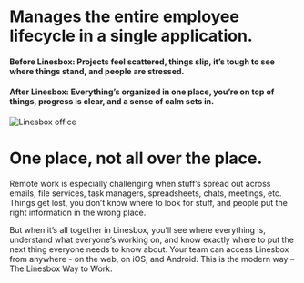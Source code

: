 
# Manages the entire employee lifecycle in a single application.

#### Before Linesbox: Projects feel scattered, things slip, it’s tough to see where things stand, and people are stressed. 
#### After Linesbox: Everything’s organized in one place, you’re on top of things, progress is clear, and a sense of calm sets in.
<img src="https://www.linesbox.com/assets/landing/office.png" alt="Linesbox office" title="Linesbox" />

# One place, not all over the place.
Remote work is especially challenging when stuff’s spread out across emails, file services, task managers, spreadsheets, chats, meetings, etc. Things get lost, you don’t know where to look for stuff, and people put the right information in the wrong place.

But when it’s all together in Linesbox, you’ll see where everything is, understand what everyone’s working on, and know exactly where to put the next thing everyone needs to know about. Your team can access Linesbox from anywhere - on the web, on iOS, and Android. This is the modern way – The Linesbox Way to Work.
<!--

**Here are some ideas to get you started:**

🙋‍♀️ A short introduction - what is your organization all about?
🌈 Contribution guidelines - how can the community get involved?
👩‍💻 Useful resources - where can the community find your docs? Is there anything else the community should know?
🍿 Fun facts - what does your team eat for breakfast?
🧙 Remember, you can do mighty things with the power of [Markdown](https://guides.github.com/features/mastering-markdown/)
-->
